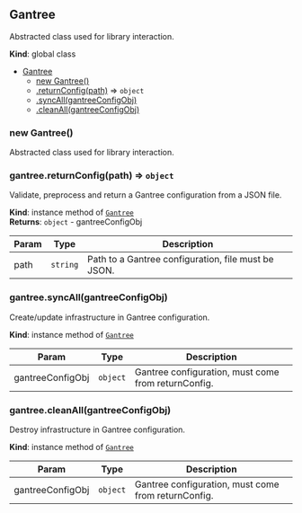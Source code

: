 <a name="Gantree"></a>

## Gantree
Abstracted class used for library interaction.

**Kind**: global class  

* [Gantree](#Gantree)
    * [new Gantree()](#new_Gantree_new)
    * [.returnConfig(path)](#Gantree+returnConfig) ⇒ <code>object</code>
    * [.syncAll(gantreeConfigObj)](#Gantree+syncAll)
    * [.cleanAll(gantreeConfigObj)](#Gantree+cleanAll)

<a name="new_Gantree_new"></a>

### new Gantree()
Abstracted class used for library interaction.

<a name="Gantree+returnConfig"></a>

### gantree.returnConfig(path) ⇒ <code>object</code>
Validate, preprocess and return a Gantree configuration from a JSON file.

**Kind**: instance method of [<code>Gantree</code>](#Gantree)  
**Returns**: <code>object</code> - gantreeConfigObj  

| Param | Type | Description |
| --- | --- | --- |
| path | <code>string</code> | Path to a Gantree configuration, file must be JSON. |

<a name="Gantree+syncAll"></a>

### gantree.syncAll(gantreeConfigObj)
Create/update infrastructure in Gantree configuration.

**Kind**: instance method of [<code>Gantree</code>](#Gantree)  

| Param | Type | Description |
| --- | --- | --- |
| gantreeConfigObj | <code>object</code> | Gantree configuration, must come from returnConfig. |

<a name="Gantree+cleanAll"></a>

### gantree.cleanAll(gantreeConfigObj)
Destroy infrastructure in Gantree configuration.

**Kind**: instance method of [<code>Gantree</code>](#Gantree)  

| Param | Type | Description |
| --- | --- | --- |
| gantreeConfigObj | <code>object</code> | Gantree configuration, must come from returnConfig. |

